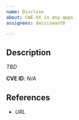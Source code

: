 ```yaml
---
name: Disclose
about: CWE-XX in any-apps
assignees: dwisiswant0

---
```


## Description

_TBD_

**CVE ID**: _N/A_

## References

- _URL_